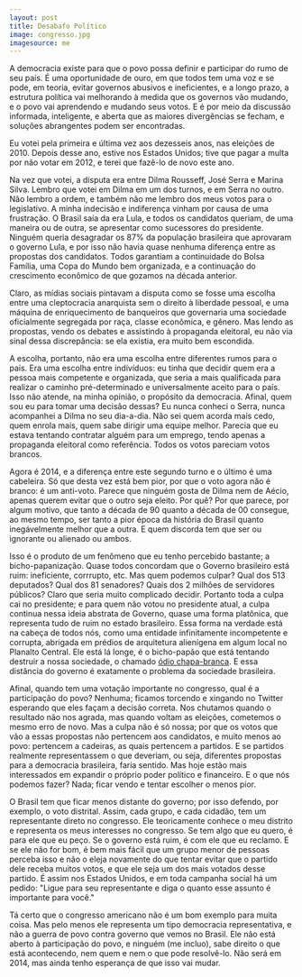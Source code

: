 ```yaml
---
layout: post
title: Desabafo Político
image: congresso.jpg
imagesource: me
---
```


A democracia existe para que o povo possa definir e participar do rumo de seu país. É uma oportunidade de ouro, em que todos tem uma voz e se pode, em teoria, evitar governos abusivos e ineficientes, e a longo prazo, a estrutura política vai melhorando à medida que os governos vão mudando, e o povo vai aprendendo e mudando seus votos. E é por meio da discussão informada, inteligente, e aberta que as maiores divergências se fecham, e soluções abrangentes podem ser encontradas.

Eu votei pela primeira e última vez aos dezesseis anos, nas eleições de 2010. Depois desse ano, estive nos Estados Unidos; tive que pagar a multa por não votar em 2012, e terei que fazê-lo de novo este ano.

Na vez que votei, a disputa era entre Dilma Rousseff, José Serra e Marina Silva. Lembro que votei em Dilma em um dos turnos, e em Serra no outro. Não lembro a ordem, e também não me lembro dos meus votos para o legislativo. A minha indecisão e indiferença vinham por causa de uma frustração. O Brasil saía da era Lula, e todos os candidatos queriam, de uma maneira ou de outra, se apresentar como sucessores do presidente. Ninguém queria desagradar os 87% da população brasileira que aprovaram o governo Lula, e por isso não havia quase nenhuma diferença entre as propostas dos candidatos. Todos garantiam a continuidade do Bolsa Família, uma Copa do Mundo bem organizada, e a continuação do crescimento econômico de que gozamos na década anterior.

Claro, as mídias sociais pintavam a disputa como se fosse uma escolha entre uma cleptocracia anarquista sem o direito à liberdade pessoal, e uma máquina de enriquecimento de banqueiros que governaria uma sociedade oficialmente segregada por raça, classe econômica, e gênero. Mas lendo as propostas, vendo os debates e assistindo à propaganda eleitoral, eu não via sinal dessa discrepância: se ela existia, era muito bem escondida.

A escolha, portanto, não era uma escolha entre diferentes rumos para o país. Era uma escolha entre indivíduos: eu tinha que decidir quem era a pessoa mais competente e organizada, que seria a mais qualificada para realizar o caminho pré-determinado e universalmente aceito para o país. Isso não atende, na minha opinião, o propósito da democracia. Afinal, quem sou eu para tomar uma decisão dessas? Eu nunca conheci o Serra, nunca acompanhei a Dilma no seu dia-a-dia. Não sei quem acorda mais cedo, quem enrola mais, quem sabe dirigir uma equipe melhor. Parecia que eu estava tentando contratar alguém para um emprego, tendo apenas a propaganda eleitoral como referência. Todos os votos pareciam votos brancos. 

Agora é 2014, e a diferença entre este segundo turno e o último é uma cabeleira. Só que desta vez está bem pior, por que o voto agora não é branco: é um anti-voto. Parece que ninguém gosta de Dilma nem de Aécio, apenas querem evitar que o outro seja eleito. Por quê? Por que parece, por algum motivo, que tanto a década de 90 quanto a década de 00 consegue, ao mesmo tempo, ser tanto a pior época da história do Brasil quanto inegávelmente melhor que a outra. E quem discorda tem que ser ou ignorante ou alienado ou ambos.

Isso é o produto de um fenômeno que eu tenho percebido bastante; a bicho-papanização. Quase todos concordam que o Governo brasileiro está ruim: ineficiente, corrrupto, etc. Mas quem podemos culpar? Qual dos 513 deputados? Qual dos 81 senadores? Quais dos 2 milhões de servidores públicos? Claro que seria muito complicado decidir. Portanto toda a culpa cai no presidente; e para quem não votou no presidente atual, a culpa continua nessa ideia abstrata de Governo, quase uma forma platônica, que representa tudo de ruim no estado brasileiro. Essa forma na verdade está na cabeça de todos nós, como uma entidade infinitamente incompetente e corrupta, abrigada em prédios de arquitetura alienígena em algum local no Planalto Central. Ele está lá longe, é o bicho-papão que está tentando destruir a nossa sociedade, o chamado [ódio chapa-branca](http://www1.folha.uol.com.br/colunas/gregorioduvivier/2014/05/1459834-odio-chapa-branca.shtml). E essa distância do governo é exatamente o problema da sociedade brasileira.

Afinal, quando tem uma votação importante no congresso, qual é a participação do povo? Nenhuma; ficamos torcendo e xingando no Twitter esperando que eles façam a decisão correta. Nos chutamos quando o resultado não nos agrada, mas quando voltam as eleições, cometemos o mesmo erro de novo. Mas a culpa não é só nossa; por que os votos que vão a essas propostas não pertencem aos candidatos, e muito menos ao povo: pertencem a cadeiras, as quais pertencem a partidos. E se partidos realmente representassem o que deveriam, ou seja, diferentes propostas para a democracia brasileira, faria sentido. Mas hoje estão mais interessados em expandir o próprio poder político e financeiro. E o que nós podemos fazer? Nada; ficar vendo e tentar escolher o menos pior.

O Brasil tem que ficar menos distante do governo; por isso defendo, por exemplo, o voto distrital. Assim, cada grupo, e cada cidadão, tem um representante direto no congresso. Ele teoricamente conhece o meu distrito e representa os meus interesses no congresso. Se tem algo que eu quero, é para ele que eu peço. Se o governo está ruim, é com ele que eu reclamo. E se ele não for bom, é bem mais fácil que um grupo menor de pessoas perceba isso e não o eleja novamente do que tentar evitar que o partido dele receba muitos votos, e que ele seja um dos mais votados desse partido. É assim nos Estados Unidos, e em toda campanha social há um pedido: "Ligue para seu representante e diga o quanto esse assunto é importante para você."

Tá certo que o congresso americano não é um bom exemplo para muita coisa. Mas pelo menos ele representa um tipo democracia representativa, e não a guerra de povo contra governo que vemos no Brasil. Ele não está aberto à participação do povo, e ninguém (me incluo), sabe direito o que está acontecendo, nem quem e nem o que pode resolvê-lo. Não será em 2014, mas ainda tenho esperança de que isso vai mudar.
